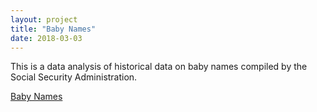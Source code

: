 ```yaml
---
layout: project
title: "Baby Names"
date: 2018-03-03
---
```

This is a data analysis of historical data on baby names compiled by the Social Security Administration.

<a href="https://github.com/jkdcx/BabyNames/blob/master/NameAnalysis.ipynb">Baby Names</a>
